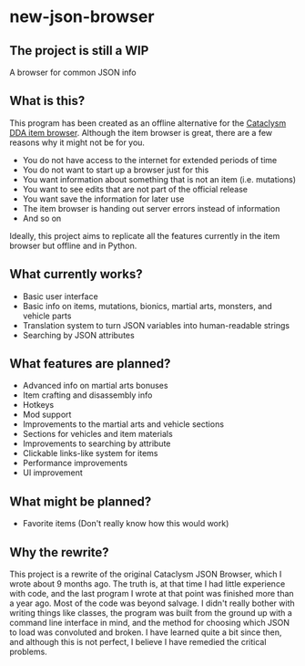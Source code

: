 # new-json-browser
## The project is still a WIP

A browser for common JSON info

## What is this?
This program has been created as an offline alternative for the [Cataclysm DDA item browser](https://cdda-trunk.chezzo.com/). Although the item browser is great, there are a few reasons why it might not be for you.

- You do not have access to the internet for extended periods of time
- You do not want to start up a browser just for this
- You want information about something that is not an item (i.e. mutations)
- You want to see edits that are not part of the official release
- You want save the information for later use
- The item browser is handing out server errors instead of information
- And so on

Ideally, this project aims to replicate all the features currently in the item browser but offline and in Python.

## What currently works?
- Basic user interface
- Basic info on items, mutations, bionics, martial arts, monsters, and vehicle parts
- Translation system to turn JSON variables into human-readable strings
- Searching by JSON attributes

## What features are planned?
- Advanced info on martial arts bonuses
- Item crafting and disassembly info
- Hotkeys
- Mod support
- Improvements to the martial arts and vehicle sections
- Sections for vehicles and item materials
- Improvements to searching by attribute
- Clickable links-like system for items
- Performance improvements
- UI improvement

## What might be planned?
- Favorite items (Don't really know how this would work)

## Why the rewrite?
This project is a rewrite of the original Cataclysm JSON Browser, which I wrote about 9 months ago. The truth is, at that time I had little experience with code, and the last program I wrote at that point was finished more than a year ago. Most of the code was beyond salvage. I didn't really bother with writing things like classes, the program was built from the ground up with a command line interface in mind, and the method for choosing which JSON to load was convoluted and broken. I have learned quite a bit since then, and although this is not perfect, I believe I have remedied the critical problems.
